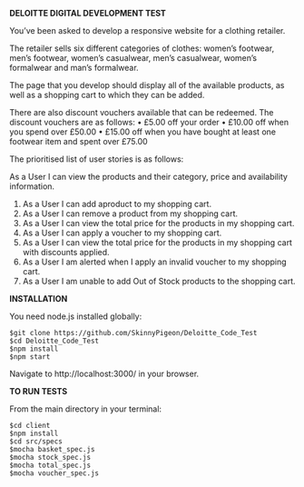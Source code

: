**DELOITTE DIGITAL DEVELOPMENT TEST** 

You’ve been asked to develop a responsive website for a clothing retailer.

The retailer sells six different categories of clothes: women’s footwear, men’s footwear, women’s casualwear, men’s casualwear, women’s formalwear and man’s formalwear.

The page that you develop should display all of the available products, as well as a shopping cart to which they can be added.

There are also discount vouchers available that can be redeemed. The discount vouchers are as follows:
• £5.00 off your order
• £10.00 off when you spend over £50.00
• £15.00 off when you have bought at least one footwear item and spent over £75.00

The prioritised list of user stories is as follows:

As a User I can view the products and their category, price and availability information.

1. As a User I can add aproduct to my shopping cart.
2. As a User I can remove a product from my shopping cart.
3. As a User I can view the total price for the products in my shopping cart.
4. As a User I can apply a voucher to my shopping cart.
5. As a User I can view the total price for the products in my shopping cart with discounts applied.
6. As a User I am alerted when I apply an invalid voucher to my shopping cart.
7. As a User I am unable to add Out of Stock products to the shopping cart.


**INSTALLATION**

You need node.js installed globally:

`$git clone https://github.com/SkinnyPigeon/Deloitte_Code_Test`  
`$cd Deloitte_Code_Test`  
`$npm install`  
`$npm start`

Navigate to http://localhost:3000/ in your browser.


**TO RUN TESTS** 

From the main directory in your terminal:

`$cd client`  
`$npm install`  
`$cd src/specs`  
`$mocha basket_spec.js`  
`$mocha stock_spec.js`  
`$mocha total_spec.js`  
`$mocha voucher_spec.js`





















